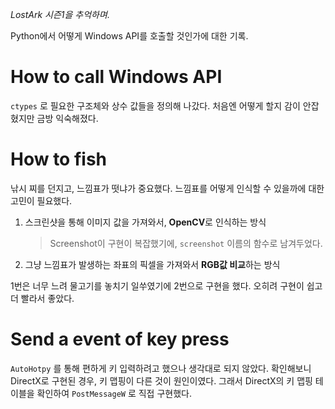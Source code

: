 *LostArk 시즌1을 추억하며.* 

Python에서 어떻게 Windows API를 호출할 것인가에 대한 기록.

# How to call Windows API

`ctypes` 로 필요한 구조체와 상수 값들을 정의해 나갔다. 처음엔 어떻게 할지 감이 안잡혔지만 금방 익숙해졌다.


# How to fish

낚시 찌를 던지고, 느낌표가 떳냐가 중요했다. 느낌표를 어떻게 인식할 수 있을까에 대한 고민이 필요했다.

1. 스크린샷을 통해 이미지 값을 가져와서, **OpenCV**로 인식하는 방식

   > Screenshot이 구현이 복잡했기에, `screenshot`  이름의 함수로 남겨두었다.

2. 그냥 느낌표가 발생하는 좌표의 픽셀을 가져와서 **RGB값 비교**하는 방식

1번은 너무 느려 물고기를 놓치기 일쑤였기에 2번으로 구현을 했다. 오히려 구현이 쉽고 더 빨라서 좋았다.



# Send a event of key press

`AutoHotpy` 를 통해 편하게 키 입력하려고 했으나 생각대로 되지 않았다. 확인해보니 DirectX로 구현된 경우, 키 맵핑이 다른 것이 원인이였다. 그래서 DirectX의 키 맵핑 테이블을 확인하여 `PostMessageW` 로 직접 구현했다.